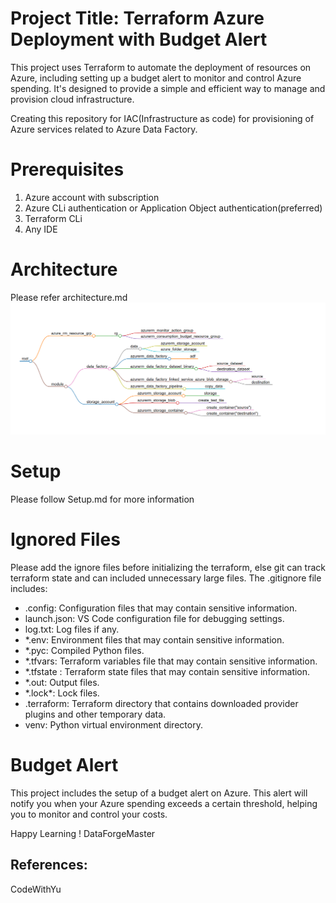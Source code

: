 # Project Title: Terraform Azure Deployment with Budget Alert

This project uses Terraform to automate the deployment of resources on Azure, including setting up a budget alert to monitor and control Azure spending. It's designed to provide a simple and efficient way to manage and provision cloud infrastructure.

Creating this repository for IAC(Infrastructure as code) for provisioning of Azure services related to Azure Data Factory.

# Prerequisites

1. Azure account with subscription
2. Azure CLi authentication or Application Object authentication(preferred)
3. Terraform CLi
4. Any IDE

# Architecture

Please refer architecture.md
![Architecture Diagram](image.png)

# Setup

Please follow Setup.md for more information

# Ignored Files

Please add the ignore files before initializing the terraform, else git can track terraform state and can included unnecessary large files. The .gitignore file includes:

- .config: Configuration files that may contain sensitive information.
- launch.json: VS Code configuration file for debugging settings.
- log.txt: Log files if any.
- \*.env: Environment files that may contain sensitive information.
- \*.pyc: Compiled Python files.
- \*.tfvars: Terraform variables file that may contain sensitive information.
- \*.tfstate : Terraform state files that may contain sensitive information.
- \*.out: Output files.
- \*.lock\*: Lock files.
- .terraform: Terraform directory that contains downloaded provider plugins and other temporary data.
- venv: Python virtual environment directory.

# Budget Alert

This project includes the setup of a budget alert on Azure. This alert will notify you when your Azure spending exceeds a certain threshold, helping you to monitor and control your costs.

Happy Learning !
DataForgeMaster

## References:

CodeWithYu
